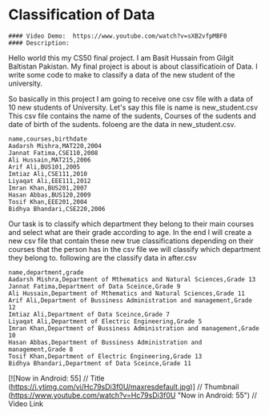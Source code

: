    # Classification of Data
    #### Video Demo:  https://www.youtube.com/watch?v=sXB2vfpMBF0
    #### Description:
Hello world this my CS50 final project. I am Basit Hussain from Gilgit Baltistan Pakistan. My final project is about is about classificatioin of Data. I write some code to make to classify a data of the new student of the university.

So basically in this project I am going to receive one csv file with a data of 10 new students of University. Let's say this file is name is new_student.csv This csv file contains the name of the sudents, Courses of the sudents and date of birth of the sudents. foloeng are the data in new_student.csv.

```
name,courses,birthdate
Aadarsh Mishra,MAT220,2004
Jannat Fatima,CSE110,2008
Ali Hussain,MAT215,2006
Arif Ali,BUS101,2005
Imtiaz Ali,CSE111,2010
Liyaqat Ali,EEE111,2012
Imran Khan,BUS201,2007
Hasan Abbas,BUS120,2009
Tosif Khan,EEE201,2004
Bidhya Bhandari,CSE220,2006
```

Our task is to classify which department they belong to their main courses and select what are their grade according to age. In the end I will create a new csv file that contain these new true classifications depending on their courses that the person has in the csv file we will classify which department they belong to. following are the classify data in after.csv

```
name,department,grade
Aadarsh Mishra,Department of Mthematics and Natural Sciences,Grade 13
Jannat Fatima,Department of Data Sceince,Grade 9
Ali Hussain,Department of Mthematics and Natural Sciences,Grade 11
Arif Ali,Department of Bussiness Administration and management,Grade 12
Imtiaz Ali,Department of Data Sceince,Grade 7
Liyaqat Ali,Department of Electric Engineering,Grade 5
Imran Khan,Department of Bussiness Administration and management,Grade 10
Hasan Abbas,Department of Bussiness Administration and management,Grade 8
Tosif Khan,Department of Electric Engineering,Grade 13
Bidhya Bhandari,Department of Data Sceince,Grade 11
```

[![Now in Android: 55]          // Title
(https://i.ytimg.com/vi/Hc79sDi3f0U/maxresdefault.jpg)] // Thumbnail
(https://www.youtube.com/watch?v=Hc79sDi3f0U "Now in Android: 55")    // Video Link
